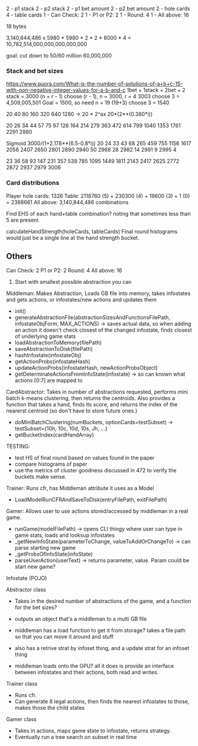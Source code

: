 2 - p1 stack
2 - p2 stack
2 - p1 bet amount
2 - p2 bet amount
2 - hole cards
4 - table cards
1 - Can Check: 2
1 - P1 or P2: 2
1 - Round: 4
1 - All above: 16

18 bytes


3,140,844,486 x 5980 * 5980 * 2 * 2 * 6000 * 4 = 
10,782,514,000,000,000,000,000

goal: cut down to 50/60 million
60,000,000

### Stack and bet sizes

https://www.quora.com/What-is-the-number-of-solutions-of-a+b+c-15-with-non-negative-integer-values-for-a-b-and-c 
1bet + 1stack + 2bet + 2 stack = 3000
(n + r - 1) choose (r - 1), n = 3000, r = 4
3003 choose 3 = 4,509,005,501
Goal = 1500, so need n = 19
(19+3) choose 3 = 1540

20 40 80 160 320 640 1280 -> 20 * 2^ax
20*(2*\*(0.380*i))

20
26
34
44
57
75
97
126
164
214
279
363
472
614
799
1040
1353
1761
2291
2980

Sigmoid
3000/(1+2.178*\*(6.5-0.8*i))
20
24
33
43
68
265
459
755
1156
1617
2056
2407
2650
2801
2890
2940 50
2968 28
2982 14
2991 9
2995 4


23
36
58
93
147
231
357
538
785
1095
1449
1811
2143
2417
2625
2772
2872
2937
2979
3006

### Card distributions

Player hole cards: 1326
Table: 2118760 (5) + 230300 (4) + 19600  (3) + 1 (0) = 2368661
All above:  3,140,844,486 combinations

Find EHS of each hand+table combination? noting that sometimes less than 5 are present

calculateHandStrength(holeCards, tableCards)
Final round histograms would just be a single line at the hand strength bucket.



## Others

Can Check: 2
P1 or P2: 2
Round: 4
All above: 16


1. Start with smallest possible abstraction you can

Middleman: Makes Abstraction, Loads GB file into memory, takes infostates and gets actions, or infostates/new actions and updates them
- init()
- generateAbstractionFile(abstractionSizesAndFunctionsFilePath, infostateObjForm, MAX_ACTIONS) -> saves actual data, so when adding an action it doesn't check closest of the changed infostate, finds closest of underlying game stats
- loadAbstractionToMemory(filePath)
- saveAbstractionToDisk(filePath)
- hashInfostate(infostateObj)
- getActionProbs(infostateHash)
- updateActionProbs(infostateHash, newActionProbsObject)
- getDeterminateActionsFromInfoState(infostate) -> so can known what actions [0:7] are mapped to

CardAbstractor: Takes in number of abstractions requested, performs mini batch k-means clustering, then returns the centroids. Also provides a function that takes a hand, finds its score, and returns the index of the nearerst centroid (so don't have to store future ones.)
- doMiniBatchClustering(numBuckets, optionCards=testSubset) -> testSubset={10h, 10c, 10d, 10s, Jh, ...}
- getBucketIndex(cardHandArray)

TESTING:
- test HS of final round based on values found in the paper
- compare histograms of paper
- use the metrics of cluster goodness discussed in 472 to verify the buckets make sense.

Trainer: Runs cfr, has Middleman attribute it uses as a Model
- LoadModelRunCFRAndSaveToDisk(entryFilePath, exitFilePath)

Gamer: Allows user to use actions stored/accessed by middleman in a real game.
- runGame(modelFilePath) -> opens CLI thingy where user can type in game stats, loads and looksup infostates
- _getNewInfoState(parameterToChange, valueToAddOrChangeTo) -> can parse starting new game
- _getProbsOfInfoState(infoState)
- parseUserAction(userText) -> returns parameter, value. Param could be start new game?

Infostate (POJO)



Abstractor class
- Takes in the desired number of abstractions of the game, and a function for the bet sizes?
- outputs an object that's a middleman to a multi GB file
- middleman has a load function to get it from storage? takes a file path so that you can move it around and stuff
- also has a retrive strat by infoset thing, and a update strat for an infoset thing

- middleman loads onto the GPU? all it does is provide an interface between infostates and their actions, both read and writes.

Trainer class
- Runs cfr. 
- Can generate 8 legal actions, then finds the nearest infostates to those, makes those the child states

Gamer class
- Takes in actions, maps game state to infostate, returns strategy.
- Eventually run a tree search on subset in real time






